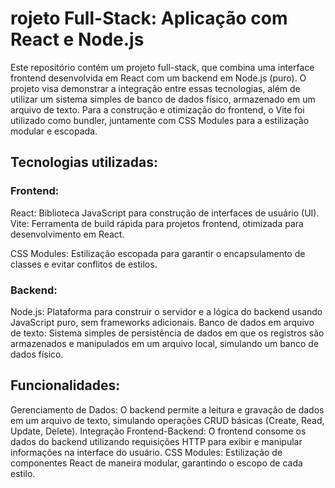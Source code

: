 # rojeto Full-Stack: Aplicação com React e Node.js

Este repositório contém um projeto full-stack, que combina uma interface frontend desenvolvida em React com um backend em Node.js (puro). O projeto visa demonstrar a integração entre essas tecnologias, além de utilizar um sistema simples de banco de dados físico, armazenado em um arquivo de texto. Para a construção e otimização do frontend, o Vite foi utilizado como bundler, juntamente com CSS Modules para a estilização modular e escopada.

## Tecnologias utilizadas:

### Frontend:

React: Biblioteca JavaScript para construção de interfaces de usuário (UI).
Vite: Ferramenta de build rápida para projetos frontend, otimizada para desenvolvimento em React.

CSS Modules: Estilização escopada para garantir o encapsulamento de classes e evitar conflitos de estilos.

### Backend:

Node.js: Plataforma para construir o servidor e a lógica do backend usando JavaScript puro, sem frameworks adicionais.
Banco de dados em arquivo de texto: Sistema simples de persistência de dados em que os registros são armazenados e manipulados em um arquivo local, simulando um banco de dados
físico.

## Funcionalidades:

Gerenciamento de Dados: O backend permite a leitura e gravação de dados em um arquivo de texto, simulando operações CRUD básicas (Create, Read, Update, Delete).
Integração Frontend-Backend: O frontend consome os dados do backend utilizando requisições HTTP para exibir e manipular informações na interface do usuário.
CSS Modules: Estilização de componentes React de maneira modular, garantindo o escopo de cada estilo.
